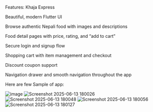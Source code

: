 Features: Khaja Express

Beautiful, modern Flutter UI

Browse authentic Nepali food with images and descriptions

Food detail pages with price, rating, and “add to cart”

Secure login and signup flow

Shopping cart with item management and checkout

Discount coupon support

Navigation drawer and smooth navigation throughout the app


Here are few Sample of app:

![image](https://github.com/user-attachments/assets/4842990c-dc90-46f7-a724-08b1c80a0558)
![Screenshot 2025-06-13 180026](https://github.com/user-attachments/assets/75c0d7b5-2487-4927-99cc-7ddf23012d51)
![Screenshot 2025-06-13 180048](https://github.com/user-attachments/assets/79d88641-6939-4819-b299-2f269c738f52)
![Screenshot 2025-06-13 180056](https://github.com/user-attachments/assets/ca909b69-03a1-4d3d-a761-f90cbfc1c58c)
![Screenshot 2025-06-13 180127](https://github.com/user-attachments/assets/f4fe6778-17a6-467b-ba21-80f9e0d1f59c)
